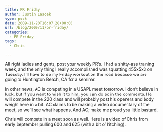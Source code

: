 ```yaml
---
title: PR Friday
author: Justin Lascek
type: post
date: 2009-11-20T16:07:28+00:00
url: /blog/2009/11/pr-friday/
categories:
  - PR Friday
tags:
  - Chris

---
```

All right ladies and gents, post your weekly PR&rsquo;s. I had a shitty-ass training week, and the only thing I really accomplished was squatting 455x5x3 on Tuesday. I&rsquo;ll have to do my Friday workout on the road because we are going to Huntington Beach, CA for a seminar.
  

  
In other news, AC is competing in a USAPL meet tomorrow. I don&rsquo;t believe in luck, but if you want to wish it to him, you can do so in the comments. He will compete in the 220 class and will probably post his openers and body weight here in a bit. AC claims to be making a video documentary of the meet, so we&rsquo;ll see what happens. And AC; make me proud you little bastard.
  

  
Chris will compete in a meet soon as well. Here is a video of Chris from early September pulling 600 and 625 (with a bit o&rsquo; hitching).
